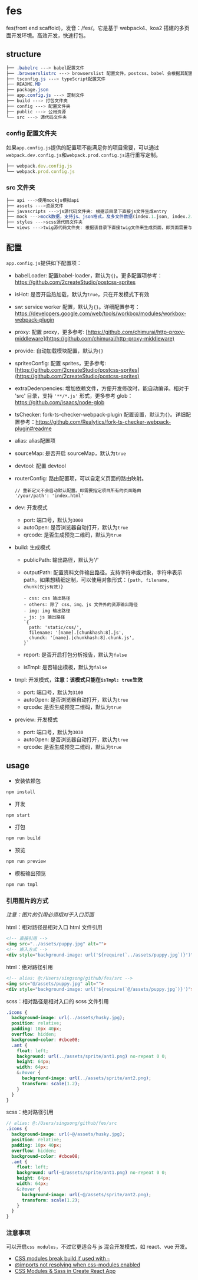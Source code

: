 # fes

fes(front end scaffold)，发音：/fes/。它是基于 webpack4、koa2 搭建的多页面开发环境。高效开发，快速打包。

## structure

```css
├── .babelrc ---> babel配置文件
├── .browserslistrc ---> browserslist 配置文件。postcss、babel 会根据其配置进行编译。更多参考：https://github.com/browserslist/browserslist
├── tsconfig.js ---> typeScript配置文件
├── README.MD
├── package.json
├── app.config.js ---> 定制文件
├── build ---> 打包文件夹
├── config ---> 配置文件夹
├── public ---> 公用资源
└── src ---> 源代码文件夹
```
### config 配置文件夹
如果`app.config.js`提供的配置项不能满足你的项目需要，可以通过`webpack.dev.config.js`和`webpack.prod.config.js`进行重写定制。
```js
├── webpack.dev.config.js
└── webpack.prod.config.js
```

### src 文件夹

```js
├── api --->使用mockjs模拟api
├── assets --->资源文件
├── javascripts --->js源代码文件夹: 根据该目录下直接js文件生成entry
├── mock --->mock数据，支持js、json格式，及多文件数据(index.1.json, index.2.json.....)
├── styles --->scss源代码文件夹
└── views --->twig源代码文件夹: 根据该目录下直接twig文件来生成页面，即页面需要与twig文件保持一致
```

## 配置

`app.config.js`提供如下配置项：

- babelLoader: 配置babel-loader，默认为`{}`。更多配置项参考：https://github.com/2createStudio/postcss-sprites
- isHot: 是否开启热加载，默认为`true`，只在开发模式下有效
- sw: service worker 配置，默认为`{}`。详细配置参考：https://developers.google.com/web/tools/workbox/modules/workbox-webpack-plugin
- proxy: 配置 proxy，更多参考: [https://github.com/chimurai/http-proxy-middleware](https://github.com/chimurai/http-proxy-middleware)
- provide: 自动加载模块配置，默认为`{}`
- spritesConfig: 配置 sprites，更多参考: [https://github.com/2createStudio/postcss-sprites](https://github.com/2createStudio/postcss-sprites)
- extraDedenpencies: 增加依赖文件，方便开发修改时，能自动编译。相对于 'src' 目录，支持 `'**/*.js'` 形式，更多参考 glob：https://github.com/isaacs/node-glob
- tsChecker: fork-ts-checker-webpack-plugin 配置设置，默认为`{}`。详细配置参考：https://github.com/Realytics/fork-ts-checker-webpack-plugin#readme
- alias: alias配置项
- sourceMap: 是否开启 sourceMap，默认为`true`
- devtool: 配置 devtool
- routerConfig: 路由配置项，可以自定义页面的路由映射。
  ```
  // 重新定义不会启动默认配置。即需要指定项目所有的页面路由
  '/your/path': 'index.html'
  ```

- dev: 开发模式
  - port: 端口号，默认为`3000`
  - autoOpen: 是否浏览器自动打开，默认为`true`
  - qrcode: 是否生成预览二维码，默认为`true`
- build: 生成模式
  - publicPath: 输出路径，默认为'/'
  - outputPath: 配置资料文件输出路径。支持字符串或对象，字符串表示path。如果想精细定制，可以使用对象形式：`{path, filename, chunk(仅js有效)}`

        - css: css 输出路径
        - others: 除了 css、img、js 文件外的资源输出路径
        - img: img 输出路径
        - js: js 输出路径
        `{
          path: 'static/css/',
          filename: '[name].[chunkhash:8].js',
          chunck: '[name].[chunkhash:8].chunk.js',
        }`

  - report: 是否开启打包分析报告，默认为`false`
  - isTmpl: 是否输出模板，默认为`false`

- tmpl: 开发模式，**注意：该模式只能在`isTmpl: true`生效**
  - port: 端口号，默认为`3100`
  - autoOpen: 是否浏览器自动打开，默认为`true`
  - qrcode: 是否生成预览二维码，默认为`true`
- preview: 开发模式
  - port: 端口号，默认为`3030`
  - autoOpen: 是否浏览器自动打开，默认为`true`
  - qrcode: 是否生成预览二维码，默认为`true`

## usage

- 安装依赖包

```js
npm install
```

- 开发

```js
npm start
```

- 打包

```js
npm run build
```

- 预览

```js
npm run preview
```

- 模板输出预览

```js
npm run tmpl
```


### 引用图片的方式

_注意：图片的引用必须相对于入口页面_

html：相对路径是相对入口 html 文件引用

```html
<!-- 直接引用 -->
<img src="../assets/puppy.jpg" alt="">
<!-- 嵌入方式 -->
<div style="background-image: url('${require(`../assets/puppy.jpg`)}')">
```

html：绝对路径引用

```html
<!-- alias: @:/Users/singsong/github/fes/src -->
<img src="@/assets/puppy.jpg" alt="">
<div style="background-image: url('${require(`@/assets/puppy.jpg`)}')">
```

scss：相对路径是相对入口的 scss 文件引用

```scss
.icons {
  background-image: url(../assets/husky.jpg);
  position: relative;
  padding: 10px 40px;
  overflow: hidden;
  background-color: #cbce08;
  .ant {
    float: left;
    background: url(../assets/sprite/ant1.png) no-repeat 0 0;
    height: 64px;
    width: 64px;
    &:hover {
      background-image: url(../assets/sprite/ant2.png);
      transform: scale(1.2);
    }
  }
}
```

scss：绝对路径引用

```scss
// alias: @:/Users/singsong/github/fes/src
.icons {
  background-image: url(~@/assets/husky.jpg);
  position: relative;
  padding: 10px 40px;
  overflow: hidden;
  background-color: #cbce08;
  .ant {
    float: left;
    background: url(~@/assets/sprite/ant1.png) no-repeat 0 0;
    height: 64px;
    width: 64px;
    &:hover {
      background-image: url(~@/assets/sprite/ant2.png);
      transform: scale(1.2);
    }
  }
}
```

### 注意事项

可以开启`css modules`，不过它更适合与 js 混合开发模式，如 react、vue 开发。

- [CSS modules break build if used with `~`](https://github.com/webpack-contrib/css-loader/issues/589#issuecomment-365942989)
- [@imports not resolving when css-modules enabled ](https://github.com/webpack-contrib/css-loader/issues/436)
- [CSS Modules & Sass in Create React App](https://medium.com/@kswanie21/css-modules-sass-in-create-react-app-37c3152de9)
